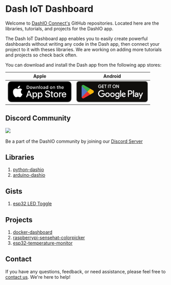 
# Dash IoT Dashboard

Welcome to [DashIO Connect's](https://dashio.io) GitHub repositories. Located here are the libraries, tutorials, and projects for the DashIO app.

The Dash IoT Dashboard app enables you to easily create powerful dashboards without writing any code in the Dash app, then connect your project to it with theses libraries. We are working on adding more tutorials and projects so check back often.

You can download and install the Dash app from the following app stores:

Apple              | Android
:-----------------:|:------------------:
[<img src=https://raw.githubusercontent.com/dashio-connect/python-dashio/master/Documents/download-on-the-app-store.svg width=200>](<https://apps.apple.com/us/app/dash-iot/id1574116689>) | [<img src=https://raw.githubusercontent.com/dashio-connect/python-dashio/master/Documents/Google_Play_Store_badge_EN.svg width=223>](<https://play.google.com/store/apps/details?id=com.dashio.dashiodashboard>)

## Discord Community

[![](https://img.shields.io/discord/1313341785430429747?color=5865F2&logo=Discord&style=flat-square)](https://discord.gg/fqvhNV3GQB)

Be a part of the DashIO community by joining our [Discord Server](https://discord.gg/fqvhNV3GQB)

## Libraries

1. [python-dashio](https://github.com/dashio-connect/python-dashio)
2. [arduino-dashio](https://github.com/dashio-connect/arduino-dashio)

## Gists

1. [esp32 LED Toggle](https://gist.github.com/craigt543nz/c79dd6401b3875d51eabd3db75752633)

## Projects

1. [docker-dashboard](https://github.com/dashio-connect/docker-dashboard)
2. [raspberrypi-sensehat-colorpicker](https://github.com/dashio-connect/raspberrypi-sensehat-colorpicker)
3. [esp32-temperature-monitor](https://github.com/dashio-connect/esp32-temperature-monitor)

## Contact

If you have any questions, feedback, or need assistance, please feel free to [contact us](https://dashio.io/contact/). We're here to help!
